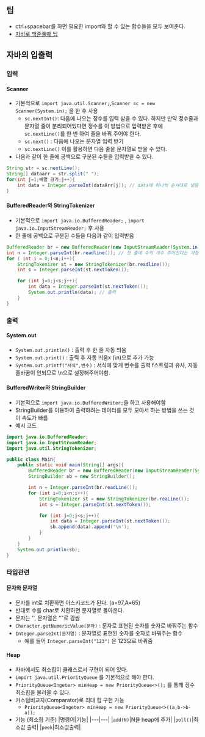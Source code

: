 ## 팁
- ctrl+spacebar를 하면 필요한 import와 할 수 있는 함수들을 모두 보여준다.
- [자바로 백준풀때 팁](https://nahwasa.com/entry/%EC%9E%90%EB%B0%94%EB%A1%9C-%EB%B0%B1%EC%A4%80-%ED%92%80-%EB%95%8C%EC%9D%98-%ED%8C%81-%EB%B0%8F-%EC%A3%BC%EC%9D%98%EC%A0%90-boj-java)
## 자바의 입출력
### 입력
#### Scanner
- 기본적으로 `import java.util.Scanner;`,`Scanner sc = new Scanner(System.in);` 을 한 후 사용
    - `sc.nextInt()`: 다음에 나오는 정수를 입력 받을 수 있다. 하지만 만약 정수줄과 문자열 줄이 분리되어있다면 정수를 이 방법으로 입력받은 후에 `sc.nextLine()`를 한 번 하여 줄을 바꿔 주어야 한다.
    - `sc.next()` : 다음에 나오는 문자열 입력 받기
    - `sc.nextLine()` 이를 활용하면 다음 줄을 문자열로 받을 수 있다.    
- 다음과 같이 한 줄에 공백으로 구분된 수들을 입력받을 수 있다.

``` java
String str = sc.nextLine();
String[] dataarr = str.split(" ");
for(int j=1;배열 크기;j++){
    int data = Integer.parseInt(dataArr[j]); // data에 하나씩 순서대로 넣음, 배열 형태로 만들려면 배열 선언 후 채워넣어야 할듯
}
```

#### BufferedReader와 StringTokenizer
- 기본적으로 `import java.io.BufferedReader;` , `import java.io.InputStreamReader;` 후 사용
- 한 줄에 공백으로 구분된 수들을 다음과 같이 입력받음

``` java
BufferedReader br = new BufferedReader(new InputStreamReader(System.in));
int n = Integer.parseInt(br.readline()); // 첫 줄에 수의 개수 주어진다는 가정
for ( int i = 0;i<n;i++){
    StringTokenizer st = new StringTokenizer(br.readline());
    int s = Integer.parseInt(st.nextToken());

    for (int j=0;j<s;j++){
        int data = Integer.parseInt(st.nextToken());
        System.out.println(data); // 출력
    }
}
```

### 출력
#### System.out
- `System.out.println()` : 출력 후 한 줄 자동 띄움
- `System.out.print()` : 출력 후 자동 띄움x (\n)으로 추가 가능
- `System.out.printf("서식",변수)` : 서식에 맞게 변수를 출력 f스트링과 유사, 자동 줄바꿈이 안되므로 \n으로 설정해주어야함.

#### BufferedWriter와 StringBuilder
- 기본적으로 `import java.io.BufferedWriter;`을 하고 사용해야함
- StringBuilder를 이용하여 출력하려는 데이터를 모두 모아서 하는 방법을 쓰는 것이 속도가 빠름
- 예시 코드

``` java
import java.io.BufferedReader;
import java.io.InputStreamReader;
import java.util.StringTokenizer;

public class Main{
    public static void main(String[] args){
        BufferedReader br = new BufferedReader(new InputStreamReader(System.in));
        StringBuilder sb = new StringBuilder();

        int n = Integer.parseInt(br.readLine());
        for (int i=0;i<n;i++){
            StringTokenizer st = new StringTokenizer(br.reaLine());
            int s = Integer.parseInt(st.nextToken());

            for (int j=0;j<s;j++){
                int data = Integer.parseInt(st.nextToken());
                sb.append(data).append('\n');
            }
        }
    }
    System.out.println(sb);
}
```

### 타입관련
#### 문자와 문자열
- 문자를 int로 치환하면 아스키코드가 된다. (a=97,A=65)
- 반대로 수를 char로 치환하면 문자열로 돌아온다.
- 문자는 '', 문자열은 ""로 감쌈
- `Character.getNumericValue(문자)` : 문자로 표현된 숫자를 숫자로 바꿔주는 함수
- `Integer.parseInt(문자열)` : 문자열로 표현된 숫자를 숫자로 바꿔주는 함수
    - 예를 들어 `Integer.parseInt("123")` 은 123으로 바꿔줌

#### Heap
- 자바에서도 최소힙이 클래스로서 구현이 되어 있다.
- `import java.util.PriorityQueue` 를 기본적으로 해야 한다.
- `PriorityQueue<Ingeter> minHeap = new PriorityQueue<>();` 를 통해 정수 최소힙을 불러올 수 있다.
- 커스텀비교자(Comparator)로 최대 힙 구현 가능
    - `PriorityQueue<Ingeter> minHeap = new PriorityQueue<>((a,b->b-a));`
- 기능 (최소힙 기준)
|명령어|기능|
|---|---|
|`add(N)`|N을 heap에 추가|
|`poll()`|최소값 출력|
|`peek`|최소값출력|